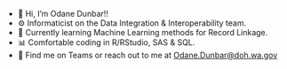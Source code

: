  - 👋 Hi, I’m Odane Dunbar!!  
 - ⚙️ Informaticist on the Data Integration & Interoperability team.     
 - 🤖 Currently learning Machine Learning methods for Record Linkage.    
 - 📊 Comfortable coding in R/RStudio, SAS & SQL.  
 - 🤙 Find me on Teams or reach out to me at Odane.Dunbar@doh.wa.gov
<!---
DOH-OSD0303/DOH-OSD0303 is a ✨ special ✨ repository because its `README.md` (this file) appears on your GitHub profile.
You can click the Preview link to take a look at your changes.
--->
